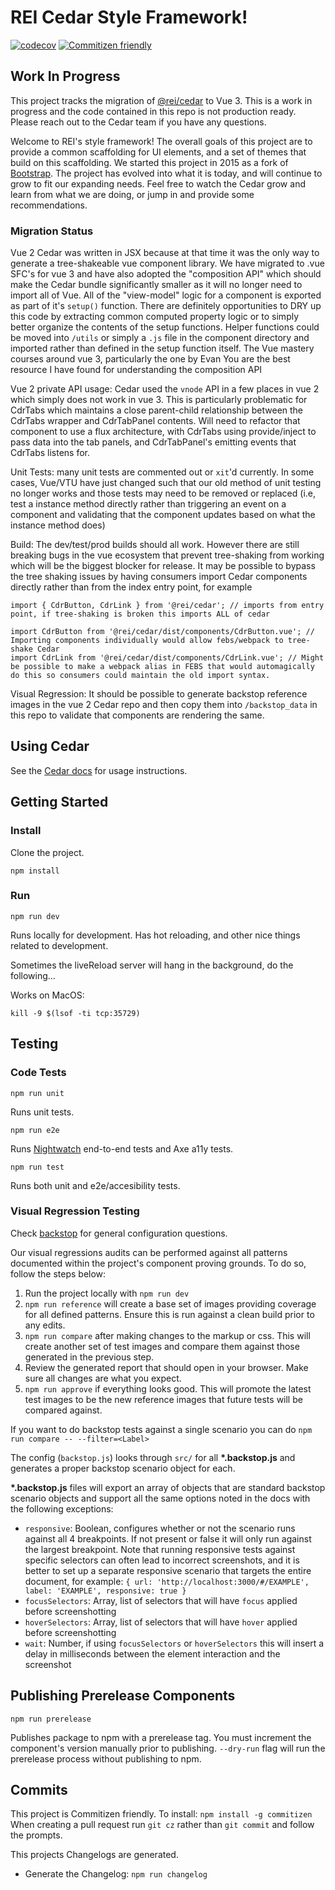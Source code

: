 # REI Cedar Style Framework!
[![codecov](https://codecov.io/gh/rei/rei-cedar/branch/master/graph/badge.svg)](https://codecov.io/gh/rei/rei-cedar)
[![Commitizen friendly](https://img.shields.io/badge/commitizen-friendly-brightgreen.svg)](http://commitizen.github.io/cz-cli/)

## Work In Progress

This project tracks the migration of [@rei/cedar](https://github.com/rei/rei-cedar) to Vue 3. This is a work in progress and the code contained in this repo is not production ready. Please reach out to the Cedar team if you have any questions.


Welcome to REI's style framework! The overall goals of this project are to provide a common scaffolding for UI elements,
and a set of themes that build on this scaffolding. We started this project in 2015 as a fork of
[Bootstrap](http://getbootstrap.com/).
The project has evolved into what it is today, and will continue to grow to fit our expanding needs. Feel free to watch
the Cedar grow and learn from what we are doing, or jump in and provide some recommendations.

### Migration Status

Vue 2 Cedar was written in JSX because at that time it was the only way to generate a tree-shakeable vue component library. We have migrated to .vue SFC's for vue 3 and have also adopted the "composition API" which should make the Cedar bundle significantly smaller as it will no longer need to import all of Vue. All of the "view-model" logic for a component is exported as part of it's `setup()` function. There are definitely opportunities to DRY up this code by extracting common computed property logic or to simply better organize the contents of the setup functions. Helper functions could be moved into `/utils` or simply a `.js` file in the component directory and imported rather than defined in the setup function itself. The Vue mastery courses around vue 3, particularly the one by Evan You are the best resource I have found for understanding the composition API

Vue 2 private API usage: Cedar used the `vnode` API in a few places in vue 2 which simply does not work in vue 3. This is particularly problematic for CdrTabs which maintains a close parent-child relationship between the CdrTabs wrapper and CdrTabPanel contents. Will need to refactor that component to use a flux architecture, with CdrTabs using provide/inject to pass data into the tab panels, and CdrTabPanel's emitting events that CdrTabs listens for.

Unit Tests: many unit tests are commented out or `xit`'d currently. In some cases, Vue/VTU have just changed such that our old method of unit testing no longer works and those tests may need to be removed or replaced (i.e, test a instance method directly rather than triggering an event on a component and validating that the component updates based on what the instance method does)

Build: The dev/test/prod builds should all work. However there are still breaking bugs in the vue ecosystem that prevent tree-shaking from working which will be the biggest blocker for release. It may be possible to bypass the tree shaking issues by having consumers import Cedar components directly rather than from the index entry point, for example

```
import { CdrButton, CdrLink } from '@rei/cedar'; // imports from entry point, if tree-shaking is broken this imports ALL of cedar

import CdrButton from '@rei/cedar/dist/components/CdrButton.vue'; // Importing components individually would allow febs/webpack to tree-shake Cedar
import CdrLink from '@rei/cedar/dist/components/CdrLink.vue'; // Might be possible to make a webpack alias in FEBS that would automagically do this so consumers could maintain the old import syntax.
```

Visual Regression: It should be possible to generate backstop reference images in the vue 2 Cedar repo and then copy them into `/backstop_data` in this repo to validate that components are rendering the same.

## Using Cedar

See the [Cedar docs](https://rei.github.io/rei-cedar-docs/) for usage instructions.

## Getting Started

### Install

Clone the project.

`npm install`

### Run

`npm run dev`

Runs locally for development. Has hot reloading, and other nice things related to development.

Sometimes the liveReload server will hang in the background, do the following...

Works on MacOS:

`kill -9 $(lsof -ti tcp:35729)`

## Testing

### Code Tests

`npm run unit`

Runs unit tests.

`npm run e2e`

Runs [Nightwatch](http://nightwatchjs.org/) end-to-end tests and Axe a11y tests.

`npm run test`

Runs both unit and e2e/accesibility tests.

### Visual Regression Testing

Check [backstop](https://github.com/garris/BackstopJS) for general configuration questions.

Our visual regressions audits can be performed against all patterns documented within the project's component proving grounds. To do so, follow the steps below:

1. Run the project locally with `npm run dev`
2. `npm run reference` will create a base set of images providing coverage for all defined patterns. Ensure this is run against a clean build prior to any edits.
3. `npm run compare` after making changes to the markup or css. This will create another set of test images and compare them against those generated in the previous step.
4. Review the generated report that should open in your browser. Make sure all changes are what you expect.
5. `npm run approve` if everything looks good. This will promote the latest test images to be the new reference images that future tests will be compared against.

If you want to do backstop tests against a single scenario you can do `npm run compare -- --filter=<Label>`

The config (`backstop.js`) looks through `src/` for all __*.backstop.js__ and generates a proper backstop scenario object for each.

__*.backstop.js__ files will export an array of objects that are standard backstop scenario objects and support all the same options noted in the docs with the following exceptions:

- `responsive`: Boolean, configures whether or not the scenario runs against all 4 breakpoints. If not present or false it will only run against the largest breakpoint. Note that running responsive tests against specific selectors can often lead to incorrect screenshots, and it is better to set up a separate responsive scenario that targets the entire document, for example: `{ url: 'http://localhost:3000/#/EXAMPLE', label: 'EXAMPLE', responsive: true }`
- `focusSelectors`: Array, list of selectors that will have `focus` applied before screenshotting
- `hoverSelectors`: Array, list of selectors that will have `hover` applied before screenshotting
- `wait`: Number, if using `focusSelectors` or `hoverSelectors` this will insert a delay in milliseconds between the element interaction and the screenshot


## Publishing Prerelease Components

`npm run prerelease`

Publishes package to npm with a prerelease tag. You must increment the component's version manually prior to publishing. `--dry-run` flag will run the prerelease process without publishing to npm.

## Commits

This project is Commitizen friendly.  To install: `npm install -g commitizen`
When creating a pull request run `git cz` rather than `git commit` and follow the prompts.

This projects Changelogs are generated.
- Generate the Changelog: `npm run changelog`
